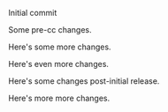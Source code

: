 Initial commit

Some pre-cc changes.

Here's some more changes.

Here's even more changes.

Here's some changes post-initial release.

Here's more more changes.

